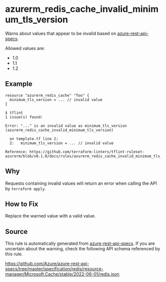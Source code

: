 <!--- This file generated by `tools/apispec-rule-gen/main.go`. DO NOT EDIT --->

# azurerm_redis_cache_invalid_minimum_tls_version

Warns about values that appear to be invalid based on [azure-rest-api-specs](https://github.com/Azure/azure-rest-api-specs).

Allowed values are:
- 1.0
- 1.1
- 1.2

## Example

```hcl
resource "azurerm_redis_cache" "foo" {
  minimum_tls_version = ... // invalid value
}
```

```
$ tflint
1 issue(s) found:

Error: "..." is an invalid value as minimum_tls_version (azurerm_redis_cache_invalid_minimum_tls_version)

  on template.tf line 2:
  2:   minimum_tls_version = ... // invalid value

Reference: https://github.com/terraform-linters/tflint-ruleset-azurerm/blob/v0.1.0/docs/rules/azurerm_redis_cache_invalid_minimum_tls_version.md

```

## Why

Requests containing invalid values will return an error when calling the API by `terraform apply`.

## How to Fix

Replace the warned value with a valid value.

## Source

This rule is automatically generated from [azure-rest-api-specs](https://github.com/Azure/azure-rest-api-specs). If you are uncertain about the warning, check the following API schema referenced by this rule.

https://github.com/Azure/azure-rest-api-specs/tree/master/specification/redis/resource-manager/Microsoft.Cache/stable/2022-06-01/redis.json
